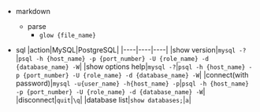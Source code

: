 - markdown
    - parse
        - ```glow {file_name}```

- sql
|action|MySQL|PostgreSQL|
|----|----|----|
|show version|```mysql -?```|```psql -h {host_name} -p {port_number} -U {role_name} -d {database_name} -W```|
|show options help|```mysql -?```|```psql -h {host_name} -p {port_number} -U {role_name} -d {database_name} -W```|
|connect(with password)|```mysql -u{user_name} -h{host_name} -p```|```psql -h {host_name} -p {port_number} -U {role_name} -d {database_name} -W```|
|disconnect|```quit```|```\q```|
|database list|```show databases;```|```a```|
